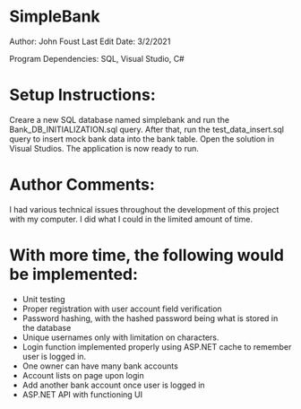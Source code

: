 # SimpleBank
Author: John Foust
Last Edit Date: 3/2/2021

Program Dependencies: SQL, Visual Studio, C#

# Setup Instructions:
Creare a new SQL database named simplebank and run the Bank_DB_INITIALIZATION.sql query. After that, run the test_data_insert.sql query to insert mock bank data into the bank table. Open the solution in Visual Studios. The application is now ready to run.

# Author Comments: 
I had various technical issues throughout the development of this project with my computer. I did what I could in the limited amount of time. 
# With more time, the following would be implemented:
- Unit testing 
- Proper registration with user account field verification
- Password hashing, with the hashed password being what is stored in the database
- Unique usernames only with limitation on characters. 
- Login function implemented properly using ASP.NET cache to remember user is logged in.
- One owner can have many bank accounts
- Account lists on page upon login
- Add another bank account once user is logged in
- ASP.NET API with functioning UI 
